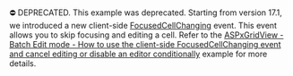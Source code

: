 ⛔ DEPRECATED. This example was deprecated. Starting from version 17.1, we introduced a new client-side <a href="https://docs.devexpress.com/AspNet/js-ASPxClientGridView.FocusedCellChanging">FocusedCellChanging</a> event. This event allows you to skip focusing and editing a cell. Refer to the <a href="https://www.devexpress.com/Support/Center/p/T496531">ASPxGridView - Batch Edit mode - How to use the client-side FocusedCellChanging event and cancel editing or disable an editor conditionally</a> example for more details.
